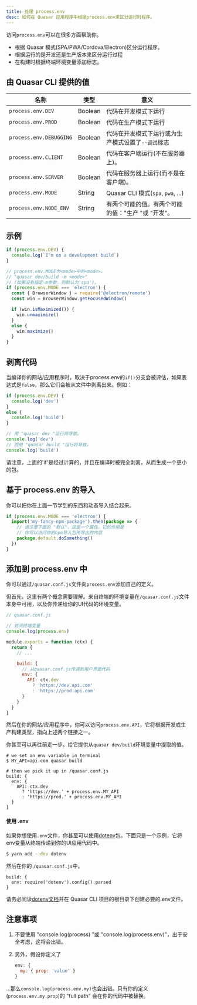 ```yaml
---
title: 处理 process.env
desc: 如何在 Quasar 应用程序中根据process.env来区分运行时程序。
---
```


访问`process.env`可以在很多方面帮助你。
  * 根据 Quasar 模式(SPA/PWA/Cordova/Electron)区分运行程序。
  * 根据运行的是开发还是生产版本来区分运行过程
  * 在构建时根据终端环境变量添加标志。

## 由 Quasar CLI 提供的值

| 名称 | 类型 | 意义 |
| --- | --- | --- |
| `process.env.DEV` | Boolean | 代码在开发模式下运行 |
| `process.env.PROD` | Boolean | 代码在生产模式下运行 |
| `process.env.DEBUGGING` | Boolean | 代码在开发模式下运行或为生产模式设置了`--调试`标志 |
| `process.env.CLIENT` | Boolean | 代码在客户端运行(不在服务器上)。 |
| `process.env.SERVER` | Boolean | 代码在服务器上运行(而不是在客户端)。 |
| `process.env.MODE` | String |  Quasar CLI 模式(`spa`, `pwa`, ...) |
| `process.env.NODE_ENV` | String | 有两个可能的值。有两个可能的值："生产 "或 "开发"。 |

## 示例

```js
if (process.env.DEV) {
  console.log(`I'm on a development build`)
}

// process.env.MODE为<mode>中的<mode>。
// "quasar dev/build -m <mode>"
// (如果没有指定-m参数，则默认为'spa')。
if (process.env.MODE === 'electron') {
  const { BrowserWindow } = require('@electron/remote')
  const win = BrowserWindow.getFocusedWindow()

  if (win.isMaximized()) {
    win.unmaximize()
  }
  else {
    win.maximize()
  }
}
```

## 剥离代码

当编译你的网站/应用程序时，取决于process.env的`if()`分支会被评估，如果表达式是`false`，那么它们会被从文件中剥离出来。例如：

```js
if (process.env.DEV) {
  console.log('dev')
}
else {
  console.log('build')
}

// 用 "quasar dev "运行将导致。
console.log('dev')
// 而用 "quasar build "运行将导致。
console.log('build')
```

请注意，上面的'if'是经过计算的，并且在编译时被完全剥离，从而生成一个更小的包。

## 基于 process.env 的导入

你可以把你在上面一节学到的东西和动态导入结合起来。

```js
if (process.env.MODE === 'electron') {
  import('my-fancy-npm-package').then(package => {
    // 请注意下面的 "默认"，这是一个属性，它的作用是
    // 你可以访问你的npm导入包所导出的内容
    package.default.doSomething()
  })
}
```

## 添加到 process.env 中

你可以通过`/quasar.conf.js`文件向`process.env`添加自己的定义。

但首先，这里有两个概念需要理解。来自终端的环境变量在`/quasar.conf.js`文件本身中可用，以及你传递给你的UI代码的环境变量。

```js
// quasar.conf.js

// 访问终端变量
console.log(process.env)

module.exports = function (ctx) {
  return {
    // ...

    build: {
      // 从quasar.conf.js传递到用户界面代码
      env: {
        API: ctx.dev
          ? 'https://dev.api.com'
          : 'https://prod.api.com'
      }
    }
  }
}
```

然后在你的网站/应用程序中，你可以访问`process.env.API`，它将根据开发或生产构建类型，指向上述两个链接之一。

你甚至可以再往前走一步。给它提供从`quasar dev/build`环境变量中提取的值。

```
# we set an env variable in terminal
$ MY_API=api.com quasar build

# then we pick it up in /quasar.conf.js
build: {
  env: {
    API: ctx.dev
      ? 'https://dev.' + process.env.MY_API
      : 'https://prod.' + process.env.MY_API
  }
}
```

#### 使用 .env

如果你想使用`.env`文件，你甚至可以使用[dotenv](https://www.npmjs.com/package/dotenv)包。下面只是一个示例，它将env变量从终端传递到你的UI应用代码中。

```bash
$ yarn add --dev dotenv
```

然后在你的 `/quasar.conf.js`中。

```
build: {
  env: require('dotenv').config().parsed
}
```

请务必阅读[dotenv文档](https://www.npmjs.com/package/dotenv)并在 Quasar CLI 项目的根目录下创建必要的.env文件。

## 注意事项

1. 不要使用 "console.log(process) "或 "console.log(process.env)"，出于安全考虑，这将会出错。
2. 另外，假设你定义了

   ```js
   env: {
     my: { prop: 'value' }
   }
   ```

  ...那么`console.log(process.env.my)`也会出错。只有你的定义(`process.env.my.prop`)的 "full path" 会在你的代码中被替换。
